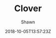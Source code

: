 ---
title: "Clover"
github: https://github.com/esappear/hexo-theme-clover
demo: https://clovertuan.github.io/
author: Shawn
ssg:
  - Hexo
cms:
  - No Cms
date: 2018-10-05T13:57:23Z
github_branch: master
description: "Clover theme for Hexo."
---